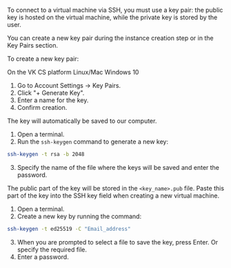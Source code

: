 To connect to a virtual machine via SSH, you must use a key pair: the public key is hosted on the virtual machine, while the private key is stored by the user.

You can create a new key pair during the instance creation step or in the Key Pairs section.

To create a new key pair:

<tabs>
<tablist>
<tab>On the VK CS platform</tab>
<tab>Linux/Mac</tab>
<tab>Windows 10</tab>
</tablist>
<tabpanel>

1. Go to Account Settings → Key Pairs.
2. Click "+ Generate Key".
3. Enter a name for the key.
4. Confirm creation.

The key will automatically be saved to our computer.

</tabpanel>
<tabpanel>

1. Open a terminal.
2. Run the `ssh-keygen` command to generate a new key:

```bash
ssh-keygen -t rsa -b 2048
```

3. Specify the name of the file where the keys will be saved and enter the password.

The public part of the key will be stored in the `<key_name>.pub` file. Paste this part of the key into the SSH key field when creating a new virtual machine.

</tabpanel>
<tabpanel>

1. Open a terminal.
2. Create a new key by running the command:

```bash
ssh-keygen -t ed25519 -C "Email_address"
```

3. When you are prompted to select a file to save the key, press Enter. Or specify the required file.
4. Enter a password.

</tabpanel>
</tabs>
